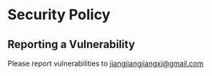 # Security Policy

## Reporting a Vulnerability

Please report vulnerabilities to jiangjiangjiangxi@gmail.com
